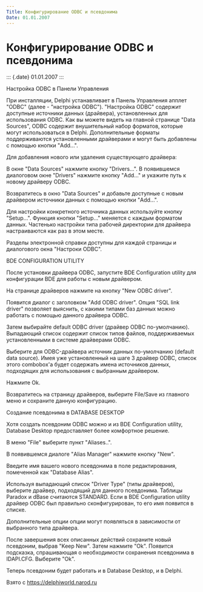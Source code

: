 ```yaml
---
Title: Конфигурирование ODBC и псевдонима
Date: 01.01.2007
---
```



Конфигурирование ODBC и псевдонима
==================================

::: {.date}
01.01.2007
:::

Настройка ODBC в Панели Управления

При инсталляции, Delphi устанавливает в Панель Управления апплет
\"ODBC\" (далее - \"настройка ODBC\"). \"Настройка ODBC\" содержит
доступные источники данных (драйвера), установленных для использования
ODBC. Как вы можете видеть на главной странице \"Data Sources\", ODBC
содержит внушительный набор форматов, которые могут использоваться в
Delphi. Дополнительные форматы поддерживаются установленными драйверами
и могут быть добавлены с помощью кнопки \"Add\...\".

Для добавления нового или удаления существующего драйвера:

В окне \"Data Sources\" нажмите кнопку \"Drivers\...\". В появившемся
диалоговом окне \"Drivers\" нажмите кнопку \"Add\...\" и укажите путь к
новому драйверу ODBC.

Возвратитесь в окно \"Data Sources\" и добавьте доступные с новым
драйвером источники данных с помощью кнопки \"Add\...\".

Для настройки конкретного источника данных используйте кнопку
\"Setup\...\". Функция кнопки \"Setup\...\" меняется с каждым форматом
данных. Частенько настройки типа рабочей директории для драйвера
настраиваются как раз в этом месте.

Разделы электронной справки доступны для каждой страницы и диалогового
окна \"Настроки ODBC\".

BDE CONFIGURATION UTILITY

После установки драйвера ODBC, запустите BDE Configuration utility для
конфигурации BDE для работы с новым драйвером.

На странице драйверов нажмите на кнопку \"New ODBC driver\".

Появится диалог с заголовком \"Add ODBC driver\". Опция \"SQL link
driver\" позволяет выяснить, с какими типами баз данных можно работать с
помощью данного драйвера ODBC.

Затем выбирайте default ODBC driver (драйвер ODBC по-умолчанию).
Выпадающий список содержит список типов файлов, поддерживаемых
установленными в системе драйверами ODBC.

Выберите для ODBC-драйвера источник данных по-умолчанию (default data
source). Имея уже установленный на шаге 3 драйвер ODBC, список этого
combobox\'а будет содержать имена источников данных, подходящих для
использования с выбранным драйвером.

Нажмите Ok.

Возвратитесь на страницу драйверов, выберите File/Save из главного меню
и сохраните данную конфигурацию.

Создание псевдонима в DATABASE DESKTOP

Хотя создать псевдоним ODBC можно и из BDE Configuration utility,
Database Desktop предоставляет более комфортное решение.

В меню \"File\" выберите пункт \"Aliases..\".

В появившемся диалоге \"Alias Manager\" нажмите кнопку \"New\".

Введите имя вашего нового псевдонима в поле редактирования, помеченной
как \"Database Alias\".

Используя выпадающий список \"Driver Type\" (типы драйверов), выберите
драйвер, подходящий для данного псевдонима. Таблицы Paradox и dBase
считаются STANDARD. Если в BDE Configuration utility драйвер ODBC был
правильно сконфигурирован, то его имя появится в списке.

Дополнительные опции опции могут появляться в зависимости от выбранного
типа драйвера.

После завершения всех описанных действий сохраните новый псевдоним,
выбрав \"Keep New\". Затем нажмите \"Ok\". Появится подсказка,
спрашивающая о необходимости сохранения псевдонима в IDAPI.CFG. Выберите
\"Ok\".

Теперь псевдоним будет работать и в Database Desktop, и в Delphi.

Взято с <https://delphiworld.narod.ru>
